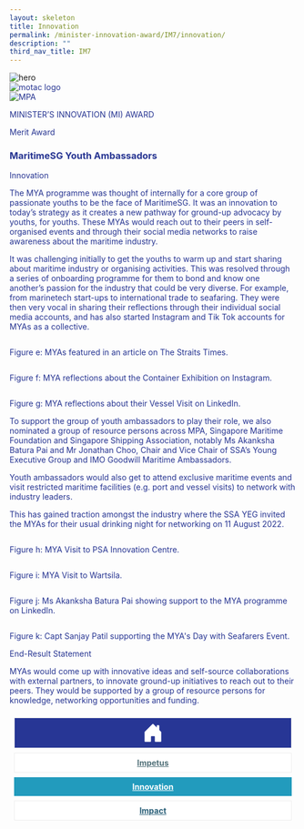```yaml
---
layout: skeleton
title: Innovation
permalink: /minister-innovation-award/IM7/innovation/
description: ""
third_nav_title: IM7
---
```

<style type="text/css">
   .text-pri {
     color: #273592;
   }

   .nav-tabs {
     border-bottom: none !important;
     overflow: hidden !important;
   }

   .nav-link {
     margin: 8px !important;
     border-radius: 0px !important;
     font-weight: 700 !important;
     padding: 0.5rem 2.8rem !important;
   }

   .link-home {
     border: 1px solid #eee !important;
     color: #fff !important;
     background: rgb(39, 54, 149) !important;
     display: flex;
     justify-content: center;
     align-items: center;
   }

   .link-project {
     border: 1px solid #eee !important;
     color: rgb(83, 114, 122) !important;
     background-color: #fff !important;
     display: flex;
     justify-content: center;
     align-items: center;
   }

   .link-project.active {
     border: none !important;
     color: #fff !important;
     background: rgb(41, 115, 144) !important;
   }

   .link-solution {
     border: 1px solid #eee !important;
     color: rgb(69, 148, 145) !important;
     background-color: #fff !important;
     display: flex;
     justify-content: center;
     align-items: center;
   }

   .link-solution.active {
     border: none !important;
     color: #fff !important;
     background: rgb(34, 155, 189) !important;
   }

   .link-impact {
     border: 1px solid #eee !important;
     color: rgb(41, 95, 120) !important;
     background-color: #fff !important;
     display: flex;
     justify-content: center;
     align-items: center;
   }

   .link-impact.active {
     border: none !important;
     color: #fff !important;
     background: rgb(10, 91, 142) !important;
   }
 </style>
<img src="/images/hero.png" class="w-100"  alt="hero"/>
 <div class="container-fluid py-5 card-bg text-pri my-5">
   <div class="row">
     <div class="col-sm-12 pt-4 pb-3 text-center">
       <img src="/images/Logos/MOTAC_header.png" alt="motac logo" class="img-fluid" />
     </div>
   </div>
   <div class="row border border-4 border-info">
     <div class="col-sm-4 py-3 text-center d-flex flex-column align-items-center justify-content-center">
       <img src="/images/Logos/MPA.png" class="img-fluid" alt="MPA" />
     </div>
     <div class="col-sm-8 py-3 text-center bg-primary d-flex justify-content-center flex-column aligin-items-center">
       <p class="mb-1 text-light font-weight-bold raleway-font"> MINISTER’S INNOVATION (MI) AWARD </p>
       <p class="mb-0 distinguished-award">Merit Award</p>
     </div>
   </div>
   <div class="row">
     <div class="col-12 py-3">
       <h3 class="text-center font-weight-bold"> MaritimeSG Youth Ambassadors </h3>
     </div>
     <div class="col-sm-12 text-center py-2 my-2 bg-heading">
       <p class="mb-0 h3 font-weight-bold text-uppercase text-light"> Innovation </p>
     </div>
     <div class="col-sm-12">
       <div class="row py-2">
         <div class="col-sm-8">
           <p> The MYA programme was thought of internally for a core group of passionate youths to be the face of MaritimeSG. It was an innovation to today’s strategy as it creates a new pathway for ground-up advocacy by youths, for youths. These MYAs would reach out to their peers in self-organised events and through their social media networks to raise awareness about the maritime industry. </p>
           <p> It was challenging initially to get the youths to warm up and start sharing about maritime industry or organising activities. This was resolved through a series of onboarding programme for them to bond and know one another’s passion for the industry that could be very diverse. For example, from marinetech start-ups to international trade to seafaring. They were then very vocal in sharing their reflections through their individual social media accounts, and has also started Instagram and Tik Tok accounts for MYAs as a collective. </p>
         </div>
         <div class="col-sm-4">
           <img src="/images/MI/IM7/MYA Straits Time Article.jpg" class="img-fluid border border-primary border-5" alt="" />
           <p class="mb-3 font-weight-light"> Figure e: MYAs featured in an article on The Straits Times. </p>
           <img src="/images/MI/IM7/MYA Sharing on Container Exhibition on Instagram.jpg" class="img-fluid border border-primary border-5" alt="" />
           <p class="mb-3 font-weight-light"> Figure f: MYA reflections about the Container Exhibition on Instagram. </p>
           <img src="/images/MI/IM7/MYA Reflections on Vessel Visit.jpg" class="img-fluid border border-primary border-5" alt="" />
           <p class="mb-3 font-weight-light"> Figure g: MYA reflections about their Vessel Visit on LinkedIn. </p>
         </div>
         <div class="col-sm-8">
           <p> To support the group of youth ambassadors to play their role, we also nominated a group of resource persons across MPA, Singapore Maritime Foundation and Singapore Shipping Association, notably Ms Akanksha Batura Pai and Mr Jonathan Choo, Chair and Vice Chair of SSA’s Young Executive Group and IMO Goodwill Maritime Ambassadors. </p>
           <p> Youth ambassadors would also get to attend exclusive maritime events and visit restricted maritime facilities (e.g. port and vessel visits) to network with industry leaders.    </p>
           <p> This has gained traction amongst the industry where the SSA YEG invited the MYAs for their usual drinking night for networking on 11 August 2022. </p>
         </div>
         <div class="col-sm-4">
           <img src="/images/MI/IM7/MYA Visit to PSA Innovation Centre.jpg" class="img-fluid border border-primary border-5" alt="" />
           <p class="mb-3 font-weight-light"> Figure h: MYA Visit to PSA Innovation Centre. </p>
           <img src="/images/MI/IM7/MYA Visit to Wartsila.jpg" class="img-fluid border border-primary border-5" alt="" />
           <p class="mb-3 font-weight-light"> Figure i: MYA Visit to Wartsila. </p>
           <img src="/images/MI/IM7/Ms Akanksha Batura Pai involvement in MYA Launch.jpg" class="img-fluid border border-primary border-5" alt="" />
           <p class="mb-3 font-weight-light"> Figure j: Ms Akanksha Batura Pai showing support to the MYA programme on LinkedIn. </p>
           <img src="/images/MI/IM7/Capt Sanjay Patil supporting the MYA_s Day with Seafarers Event.jpg" class="img-fluid border border-primary border-5" alt="" />
           <p class="mb-3 font-weight-light"> Figure k: Capt Sanjay Patil supporting the MYA's Day with Seafarers Event. </p>
         </div>
       </div>
     </div>
   </div>
   <div class="row">
     <div class="col-sm-12 text-center py-2 my-2 bg-heading">
       <p class="mb-0 h3 font-weight-bold text-uppercase text-light"> End-Result Statement </p>
     </div>
     <div class="col-sm-12 py-2">
       <p class="mb-0 font-weight-bold text-pri"> MYAs would come up with innovative ideas and self-source collaborations with external partners, to innovate ground-up initiatives to reach out to their peers. They would be supported by a group of resource persons for knowledge, networking opportunities and funding. </p>
     </div>
   </div>
   <nav>
     <div class="nav nav-tabs nav-fill" id="nav-tab" role="tablist">
       <a class="nav-link text-uppercase link-home text-decoration-none" id="nav-home-tab" href="/minister-innovation-award/IM7/home/">
         <svg xmlns="http://www.w3.org/2000/svg" width="36" height="36" fill="currentColor" class="bi bi-house-door-fill" viewBox="0 0 16 16">
           <path d="M6.5 14.5v-3.505c0-.245.25-.495.5-.495h2c.25 0 .5.25.5.5v3.5a.5.5 0 0 0 .5.5h4a.5.5 0 0 0 .5-.5v-7a.5.5 0 0 0-.146-.354L13 5.793V2.5a.5.5 0 0 0-.5-.5h-1a.5.5 0 0 0-.5.5v1.293L8.354 1.146a.5.5 0 0 0-.708 0l-6 6A.5.5 0 0 0 1.5 7.5v7a.5.5 0 0 0 .5.5h4a.5.5 0 0 0 .5-.5Z" />
         </svg>
       </a>
       <a class="nav-link link-project text-decoration-none text-uppercase" id="nav-project-tab" href="/minister-innovation-award/IM7/impetus/"> Impetus </a>
       <a class="nav-link active link-solution text-decoration-none text-uppercase" id="nav-solution-tab" href="/minister-innovation-award/IM7/innovation/"> Innovation</a>
       <a class="nav-link link-impact text-decoration-none text-uppercase" id="nav-impact-tab" href="/minister-innovation-award/IM7/impact/"> Impact</a>
     </div>
   </nav>
 </div>